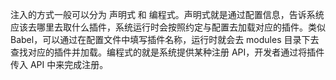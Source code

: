 注入的方式一般可以分为 声明式 和 编程式。声明式就是通过配置信息，告诉系统应该去哪里去取什么插件，系统运行时会按照约定与配置去加载对应的插件。类似 Babel，可以通过在配置文件中填写插件名称，运行时就会去 modules 目录下去查找对应的插件并加载。编程式的就是系统提供某种注册 API，开发者通过将插件传入 API 中来完成注册。  